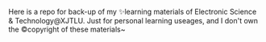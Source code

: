 Here is a repo for back-up of my ✨learning materials of Electronic Science & Technology@XJTLU. Just for personal learning useages, and I don't own the ©copyright of these materials~
